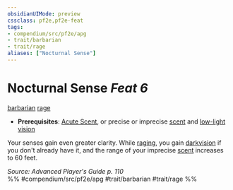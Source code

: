 ```yaml
---
obsidianUIMode: preview
cssclass: pf2e,pf2e-feat
tags:
- compendium/src/pf2e/apg
- trait/barbarian
- trait/rage
aliases: ["Nocturnal Sense"]
---
```

# Nocturnal Sense  *Feat 6*  
[barbarian](/rules/traits/barbarian.md)  [rage](/rules/traits/rage.md)  

- **Prerequisites**: [Acute Scent](/compendium/feats/acute-scent.md), or precise or imprecise [scent](/rules/abilities/scent.md) and [low-light vision](/rules/abilities/low-light-vision.md)

Your senses gain even greater clarity. While [raging](/rules/actions/rage.md), you gain [darkvision](/rules/abilities/darkvision.md) if you don't already have it, and the range of your imprecise [scent](/rules/abilities/scent.md) increases to 60 feet.

*Source: Advanced Player's Guide p. 110*  
%% #compendium/src/pf2e/apg #trait/barbarian #trait/rage %%
